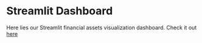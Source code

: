 # Streamlit Dashboard
Here lies our Streamlit financial assets visualization dashboard. Check it out [here](https://share.streamlit.io/pauline004/streamlit-crypto-dashboard/main/BC5_final.py)
